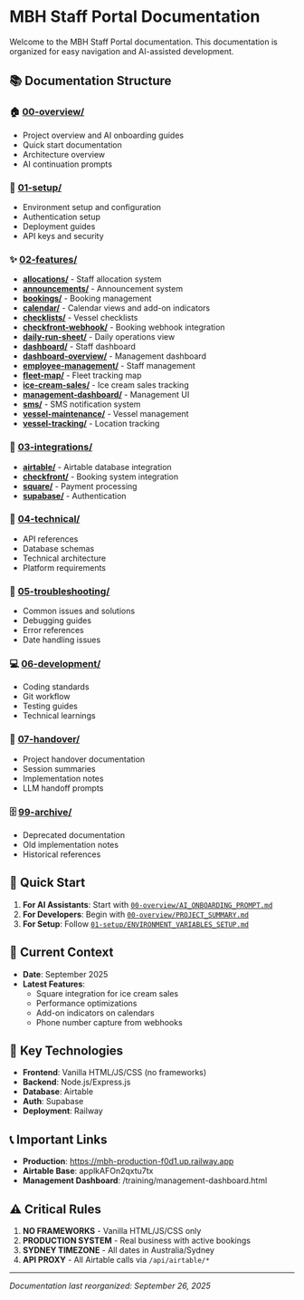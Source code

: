 # MBH Staff Portal Documentation

Welcome to the MBH Staff Portal documentation. This documentation is organized for easy navigation and AI-assisted development.

## 📚 Documentation Structure

### 🏠 [00-overview/](00-overview/)
- Project overview and AI onboarding guides
- Quick start documentation
- Architecture overview
- AI continuation prompts

### 🔧 [01-setup/](01-setup/)
- Environment setup and configuration
- Authentication setup
- Deployment guides
- API keys and security

### ✨ [02-features/](02-features/)
- **[allocations/](02-features/allocations/)** - Staff allocation system
- **[announcements/](02-features/announcements/)** - Announcement system
- **[bookings/](02-features/bookings/)** - Booking management
- **[calendar/](02-features/calendar/)** - Calendar views and add-on indicators
- **[checklists/](02-features/checklists/)** - Vessel checklists
- **[checkfront-webhook/](02-features/checkfront-webhook/)** - Booking webhook integration
- **[daily-run-sheet/](02-features/daily-run-sheet/)** - Daily operations view
- **[dashboard/](02-features/dashboard/)** - Staff dashboard
- **[dashboard-overview/](02-features/dashboard-overview/)** - Management dashboard
- **[employee-management/](02-features/employee-management/)** - Staff management
- **[fleet-map/](02-features/fleet-map/)** - Fleet tracking map
- **[ice-cream-sales/](02-features/ice-cream-sales/)** - Ice cream sales tracking
- **[management-dashboard/](02-features/management-dashboard/)** - Management UI
- **[sms/](02-features/sms/)** - SMS notification system
- **[vessel-maintenance/](02-features/vessel-maintenance/)** - Vessel management
- **[vessel-tracking/](02-features/vessel-tracking/)** - Location tracking

### 🔌 [03-integrations/](03-integrations/)
- **[airtable/](03-integrations/airtable/)** - Airtable database integration
- **[checkfront/](03-integrations/checkfront/)** - Booking system integration
- **[square/](03-integrations/square/)** - Payment processing
- **[supabase/](03-integrations/supabase/)** - Authentication

### 🔨 [04-technical/](04-technical/)
- API references
- Database schemas
- Technical architecture
- Platform requirements

### 🐛 [05-troubleshooting/](05-troubleshooting/)
- Common issues and solutions
- Debugging guides
- Error references
- Date handling issues

### 💻 [06-development/](06-development/)
- Coding standards
- Git workflow
- Testing guides
- Technical learnings

### 🤝 [07-handover/](07-handover/)
- Project handover documentation
- Session summaries
- Implementation notes
- LLM handoff prompts

### 🗄️ [99-archive/](99-archive/)
- Deprecated documentation
- Old implementation notes
- Historical references

## 🚀 Quick Start

1. **For AI Assistants**: Start with [`00-overview/AI_ONBOARDING_PROMPT.md`](00-overview/AI_ONBOARDING_PROMPT.md)
2. **For Developers**: Begin with [`00-overview/PROJECT_SUMMARY.md`](00-overview/PROJECT_SUMMARY.md)
3. **For Setup**: Follow [`01-setup/ENVIRONMENT_VARIABLES_SETUP.md`](01-setup/ENVIRONMENT_VARIABLES_SETUP.md)

## 📅 Current Context

- **Date**: September 2025
- **Latest Features**: 
  - Square integration for ice cream sales
  - Performance optimizations
  - Add-on indicators on calendars
  - Phone number capture from webhooks

## 🔑 Key Technologies

- **Frontend**: Vanilla HTML/JS/CSS (no frameworks)
- **Backend**: Node.js/Express.js
- **Database**: Airtable
- **Auth**: Supabase
- **Deployment**: Railway

## 📞 Important Links

- **Production**: https://mbh-production-f0d1.up.railway.app
- **Airtable Base**: applkAFOn2qxtu7tx
- **Management Dashboard**: /training/management-dashboard.html

## ⚠️ Critical Rules

1. **NO FRAMEWORKS** - Vanilla HTML/JS/CSS only
2. **PRODUCTION SYSTEM** - Real business with active bookings
3. **SYDNEY TIMEZONE** - All dates in Australia/Sydney
4. **API PROXY** - All Airtable calls via `/api/airtable/*`

---

*Documentation last reorganized: September 26, 2025*